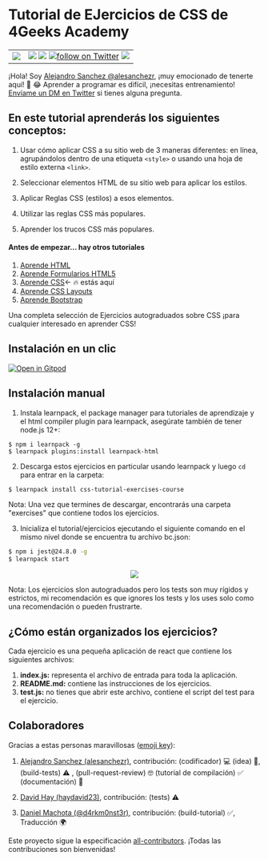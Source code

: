 # Tutorial de EJercicios de CSS de 4Geeks Academy
<!-- hide -->
<table>
  <tr>
    <td><img src="https://github.com/4GeeksAcademy/css-tutorial-exercises-course/blob/master/.learn/assets/4geeks-icon-blue.png?raw=true"></td>
    <td>
      <img src="https://img.shields.io/github/last-commit/4geeksacademy/css-tutorial-exercises-course" />
      <a href="https://breatheco.de"><img src="https://img.shields.io/badge/certified-BreatheCode-blue" /></a>
      <a href="https://twitter.com/alesanchezr"><img src="https://img.shields.io/twitter/follow/alesanchezr?style=social&logo=twitter" alt="follow on Twitter"></a>
      <a href="https://gitpod.io#https://github.com/4GeeksAcademy/css-tutorial-exercises-course.git"><img src="https://img.shields.io/badge/Gitpod-ready--to--code-blue?logo=gitpod" /></a>
    </td>
  </tr>
</table>

¡Hola! Soy [Alejandro Sanchez @alesanchezr](https://github.com/alesanchezr), ¡muy emocionado de tenerte aquí! 🎉 😂 Aprender a programar es difícil, ¡necesitas entrenamiento! [Envíame un DM en Twitter](https://twitter.com/alesanchezr) si tienes alguna pregunta. 
<!-- endhide -->

## En este tutorial aprenderás los siguientes conceptos:

1. Usar cómo aplicar CSS a su sitio web de 3 maneras diferentes: en línea, agrupándolos dentro de una etiqueta `<style>` o usando una hoja de estilo externa `<link>`.

2. Seleccionar elementos HTML de su sitio web para aplicar los estilos.

3. Aplicar Reglas CSS (estilos) a esos elementos.

4. Utilizar las reglas CSS más populares.

5. Aprender los trucos CSS más populares.

<!-- hide -->
#### Antes de empezar... hay otros tutoriales 

<ol>
  <li><a href="https://github.com/4GeeksAcademy/html-tutorial-exercises-course">Aprende HTML</a></li>
  <li><a href="https://github.com/4GeeksAcademy/html-forms-tutorial-exercises">Aprende Formularios HTML5 </a></li>
  <li><a href="https://github.com/4GeeksAcademy/css-tutorial-exercises-course">Aprende CSS</a>← 🔥 estás aquí</li>
    <li><a href="https://github.com/4GeeksAcademy/css-layouts-tutorial-exercises">Aprende CSS Layouts</a></li>
  <li><a href="https://github.com/4GeeksAcademy/bootstrap-exercises-tutorial">Aprende Bootstrap</a></li>
</ol>

Una completa selección de Ejercicios autograduados sobre CSS ¡para cualquier interesado en aprender CSS!

## Instalación  en un clic

[![Open in Gitpod](https://gitpod.io/button/open-in-gitpod.svg)](https://gitpod.io#https://github.com/4GeeksAcademy/css-tutorial-exercises-course)

## Instalación manual 

1. Instala learnpack, el package manager para tutoriales de aprendizaje y el html compiler plugin para learnpack, asegúrate también de tener node.js 12+:

```
$ npm i learnpack -g
$ learnpack plugins:install learnpack-html
```

2. Descarga estos ejercicios en particular usando learnpack y luego `cd` para entrar en la carpeta: 

```bash
$ learnpack install css-tutorial-exercises-course
```

Nota: Una vez que termines de descargar, encontrarás una carpeta "exercises" que contiene todos los ejercicios.

3. Inicializa el tutorial/ejercicios ejecutando el siguiente comando en el mismo nivel donde se encuentra tu archivo bc.json:

```sh
$ npm i jest@24.8.0 -g
$ learnpack start
```

<p align="center">
  <img src="https://github.com/4GeeksAcademy/html-forms-tutorial-exercises/blob/master/.learn/assets/animation.gif?raw=true">
</p>

Nota: Los ejercicios slon autograduados pero los tests son muy rígidos y estrictos, mi recomendación es que ignores los tests y los uses solo como una recomendación o pueden frustrarte.
<!-- endhide -->
## ¿Cómo están organizados los ejercicios?

Cada ejercicio es una pequeña aplicación de react que contiene los siguientes archivos:

1. **index.js:** representa el archivo de entrada para toda la aplicación.
2. **README.md:** contiene las instrucciones de los ejercicios.
3. **test.js:** no tienes que abrir este archivo, contiene el script del test para el ejercicio.

## Colaboradores
 
Gracias a estas personas maravillosas ([emoji key](https://github.com/kentcdodds/all-contributors#emoji-key)):

1. [Alejandro Sanchez (alesanchezr)](https://github.com/alesanchezr), contribución: (codificador) 💻 (idea) 🤔, (build-tests) ⚠️ , (pull-request-review) 🤓 (tutorial de compilación) ✅ (documentación) 📖

2. [David Hay (haydavid23)](https://github.com/haydavid23), contribución: (tests) ⚠️

3. [Daniel Machota (@d4rkm0nst3r)](https://github.com/d4rkm0nst3r), contribución: (build-tutorial) ✅, Traducción 🌍

Este proyecto sigue la especificación [all-contributors](https://github.com/kentcdodds/all-contributors). ¡Todas las contribuciones son bienvenidas!
